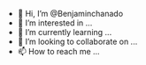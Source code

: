 - 👋 Hi, I’m @Benjaminchanado
- 👀 I’m interested in ...
- 🌱 I’m currently learning ...
- 💞️ I’m looking to collaborate on ...
- 📫 How to reach me ...

<!---
Benjaminchanado/Benjaminchanado is a ✨ special ✨ repository because its `README.md` (this file) appears on your GitHub profile.
You can click the Preview link to take a look at your changes.
--->
